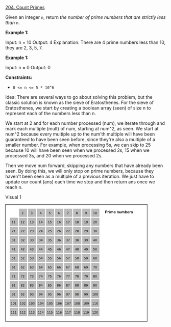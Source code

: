 [204. Count Primes](https://leetcode.com/problems/count-primes/description/)

Given an integer `n`, return _the number of prime numbers that are strictly less than_ `n`.

**Example 1:**

Input: n = 10
Output: 4
Explanation: There are 4 prime numbers less than 10, they are 2, 3, 5, 7.

**Example 1:**

Input: n = 0
Output: 0

**Constraints:**

- `0 <= n <= 5 * 10^6`

Idea:
There are several ways to go about solving this problem, but the classic solution is known as the sieve of Eratosthenes. For the sieve of Eratosthenes, we start by creating a boolean array (seen) of size n to represent each of the numbers less than n.

We start at 2 and for each number processed (num), we iterate through and mark each multiple (mult) of num, starting at num^2, as seen. We start at num^2 because every multiple up to the num'th multiple will have been guaranteed to have been seen before, since they're also a multiple of a smaller number. For example, when processing 5s, we can skip to 25 because 10 will have been seen when we processed 2s, 15 when we processed 3s, and 20 when we processed 2s.

Then we move num forward, skipping any numbers that have already been seen. By doing this, we will only stop on prime numbers, because they haven't been seen as a multiple of a previous iteration. We just have to update our count (ans) each time we stop and then return ans once we reach n.

Visual 1

![alt text](Sieve_of_Eratosthenes_animation.gif)
